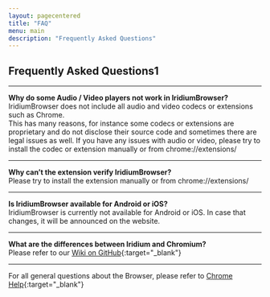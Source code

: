 ```yaml
---
layout: pagecentered
title: "FAQ"
menu: main
description: "Frequently Asked Questions"
---
```


Frequently Asked Questions1
--------------------------
     
     
---	 
**Why do some Audio / Video players not work in IridiumBrowser?**    
IridiumBrowser does not include all audio and video codecs or extensions such as Chrome.    
This has many reasons, for instance some codecs or extensions are proprietary and do not disclose their source code and sometimes there are legal issues as well. If you have any issues with audio or video, please try to install the codec or extension manually or from chrome://extensions/

----

**Why can’t the extension verify IridiumBrowser?**    
Please try to install the extension manually or from chrome://extensions/

----

**Is IridiumBrowser available for Android or iOS?**    
IridiumBrowser is currently not available for Android or iOS. In case that changes, it will be announced on the website.

----

**What are the differences between Iridium and Chromium?**    
Please refer to our [Wiki on GitHub](https://github.com/iridium-browser/iridium-browser/wiki/Differences-between-Iridium-and-Chromium){:target="_blank"}     
    
----

For all general questions about the Browser, please refer to [Chrome Help](https://support.google.com/chrome/?p=help){:target="_blank"}     